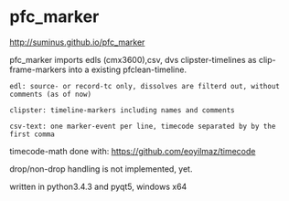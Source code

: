 # pfc_marker

http://suminus.github.io/pfc_marker

pfc_marker imports edls (cmx3600),csv, dvs clipster-timelines as clip-frame-markers into a existing pfclean-timeline.

```
edl: source- or record-tc only, dissolves are filterd out, without comments (as of now)

clipster: timeline-markers including names and comments

csv-text: one marker-event per line, timecode separated by by the first comma
```
timecode-math done with: https://github.com/eoyilmaz/timecode

drop/non-drop handling is not implemented, yet.

written in python3.4.3 and pyqt5, windows x64


